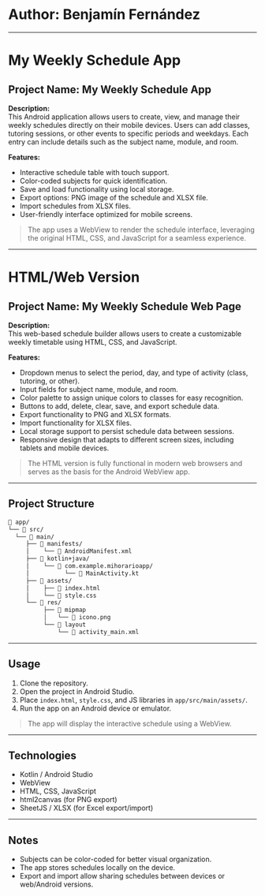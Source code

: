 # Author: Benjamín Fernández

---

# My Weekly Schedule App

## **Project Name:** My Weekly Schedule App

**Description:**  
This Android application allows users to create, view, and manage their weekly schedules directly on their mobile devices. Users can add classes, tutoring sessions, or other events to specific periods and weekdays. Each entry can include details such as the subject name, module, and room.  

**Features:**

- Interactive schedule table with touch support.  
- Color-coded subjects for quick identification.  
- Save and load functionality using local storage.  
- Export options: PNG image of the schedule and XLSX file.  
- Import schedules from XLSX files.  
- User-friendly interface optimized for mobile screens.  

> The app uses a WebView to render the schedule interface, leveraging the original HTML, CSS, and JavaScript for a seamless experience.

---

# HTML/Web Version

## **Project Name:** My Weekly Schedule Web Page

**Description:**  
This web-based schedule builder allows users to create a customizable weekly timetable using HTML, CSS, and JavaScript.  

**Features:**

- Dropdown menus to select the period, day, and type of activity (class, tutoring, or other).  
- Input fields for subject name, module, and room.  
- Color palette to assign unique colors to classes for easy recognition.  
- Buttons to add, delete, clear, save, and export schedule data.  
- Export functionality to PNG and XLSX formats.  
- Import functionality for XLSX files.  
- Local storage support to persist schedule data between sessions.  
- Responsive design that adapts to different screen sizes, including tablets and mobile devices.  

> The HTML version is fully functional in modern web browsers and serves as the basis for the Android WebView app.

---

## Project Structure

```bash
📂 app/
└── 📂 src/
  └── 📂 main/
     ├── 📂 manifests/
     │    └── 📄 AndroidManifest.xml
     ├── 📂 kotlin+java/
     │    └── 📂 com.example.mihorarioapp/
     │          └── 📄 MainActivity.kt
     ├── 📂 assets/
     │    ├── 📄 index.html
     │    └── 📄 style.css
     └── 📂 res/
          ├── 📂 mipmap
          │   └── 📄 icono.png
          └── 📂 layout
              └── 📄 activity_main.xml
```


---

## Usage

1. Clone the repository.  
2. Open the project in Android Studio.  
3. Place `index.html`, `style.css`, and JS libraries in `app/src/main/assets/`.  
4. Run the app on an Android device or emulator.  

> The app will display the interactive schedule using a WebView.

---

## Technologies

- Kotlin / Android Studio  
- WebView  
- HTML, CSS, JavaScript  
- html2canvas (for PNG export)  
- SheetJS / XLSX (for Excel export/import)  

---

## Notes

- Subjects can be color-coded for better visual organization.  
- The app stores schedules locally on the device.  
- Export and import allow sharing schedules between devices or web/Android versions.  


